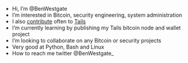 - Hi, I’m @BenWestgate
- I’m interested in Bitcoin, security engineering, system administration
- I also [contribute](https://gitlab.tails.boum.org/BenWestgate) often to [Tails](tails.net)
- I’m currently learning by publishing my Tails bitcoin node and wallet project
- I’m looking to collaborate on any Bitcoin or security projects
- Very good at Python, Bash and Linux
- How to reach me twitter @BenWestgate_

<!---
BenWestgate/BenWestgate is a ✨ special ✨ repository because its `README.md` (this file) appears on your GitHub profile.
You can click the Preview link to take a look at your changes.
--->
